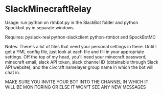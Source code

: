 # SlackMinecraftRelay

Usage: run python on rtmbot.py in the SlackBot folder and python Spockbot.py in separate windows.  

Requires: pyslack-real python-slackclient python-rtmbot and SpockBotMC

Notes: There's a lot of files that need your personal settings in there. Until I get a YML config file, just look at each file and fill in your appropriate settings. Off the top of my head, you'll need your minecraft password, minecraft email, slack API token, slack channel ID (obtainable through Slack API website), and the civcraft namelayer group name in which the bot will chat in. 

MAKE SURE YOU INVITE YOUR BOT INTO THE CHANNEL IN WHICH IT WILL BE MONITORING OR ELSE IT WON'T SEE ANY NEW MESSAGES
